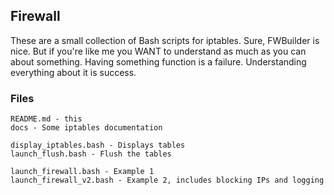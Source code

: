 ## Firewall

These are a small collection of Bash scripts for iptables. Sure, FWBuilder is nice. But if you're like me you WANT to understand as much as you can about something. Having something function is a failure. Understanding everything about it is success.

### Files
```
README.md - this
docs - Some iptables documentation

display_iptables.bash - Displays tables
launch_flush.bash - Flush the tables

launch_firewall.bash - Example 1
launch_firewall_v2.bash - Example 2, includes blocking IPs and logging
```
